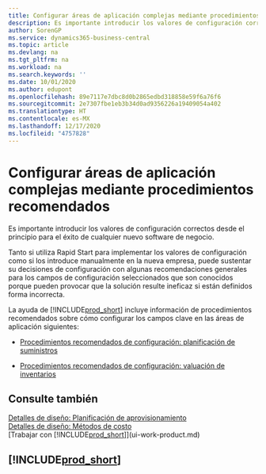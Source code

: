 ```yaml
---
title: Configurar áreas de aplicación complejas mediante procedimientos recomendados | Documentos de Microsoft
description: Es importante introducir los valores de configuración correctos desde el principio para el éxito de cualquier nuevo software de negocio.
author: SorenGP
ms.service: dynamics365-business-central
ms.topic: article
ms.devlang: na
ms.tgt_pltfrm: na
ms.workload: na
ms.search.keywords: ''
ms.date: 10/01/2020
ms.author: edupont
ms.openlocfilehash: 89e7117e7dbc8d0b2865edbd318858e59f6a76f6
ms.sourcegitcommit: 2e7307fbe1eb3b34d0ad9356226a19409054a402
ms.translationtype: HT
ms.contentlocale: es-MX
ms.lasthandoff: 12/17/2020
ms.locfileid: "4757828"
---
```

# <a name="set-up-complex-application-areas-using-best-practices"></a>Configurar áreas de aplicación complejas mediante procedimientos recomendados
Es importante introducir los valores de configuración correctos desde el principio para el éxito de cualquier nuevo software de negocio.  

 Tanto si utiliza Rapid Start para implementar los valores de configuración como si los introduce manualmente en la nueva empresa, puede sustentar su decisiones de configuración con algunas recomendaciones generales para los campos de configuración seleccionados que son conocidos porque pueden provocar que la solución resulte ineficaz si están definidos forma incorrecta.  

 La ayuda de [!INCLUDE[prod_short](includes/prod_short.md)] incluye información de procedimientos recomendados sobre cómo configurar los campos clave en las áreas de aplicación siguientes:  

-   [Procedimientos recomendados de configuración: planificación de suministros](setup-best-practices-supply-planning.md)  

-   [Procedimientos recomendados de configuración: valuación de inventarios](setup-best-practices-costing-method.md)  

## <a name="see-also"></a>Consulte también  
[Detalles de diseño: Planificación de aprovisionamiento](design-details-supply-planning.md)   
[Detalles de diseño: Métodos de costo](design-details-costing-methods.md)  
[Trabajar con [!INCLUDE[prod_short](includes/prod_short.md)]](ui-work-product.md)

## [!INCLUDE[prod_short](includes/free_trial_md.md)]  
 
